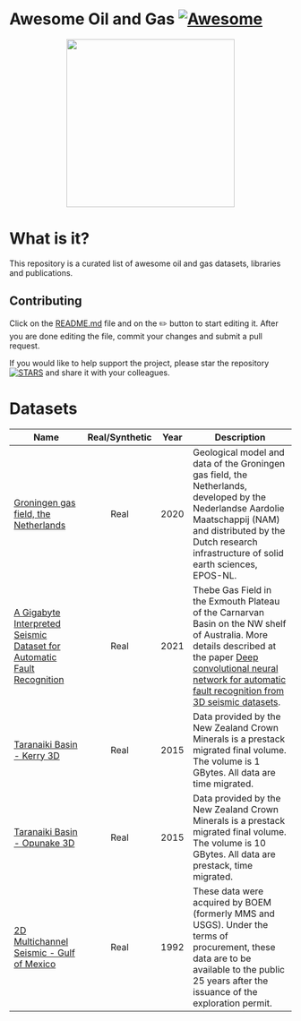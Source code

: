 # Awesome Oil and Gas [![Awesome](https://cdn.rawgit.com/sindresorhus/awesome/d7305f38d29fed78fa85652e3a63e154dd8e8829/media/badge.svg)](https://github.com/sindresorhus/awesome)

<p align="center">
<img src="https://images.pexels.com/photos/3207536/pexels-photo-3207536.jpeg?auto=compress&cs=tinysrgb&w=1260&h=750&dpr=1" height=300>
</p>

# What is it?
This repository is a curated list of awesome oil and gas datasets, libraries and publications.

## Contributing
Click on the [README.md](README.md) file and on the :pencil2: button to start editing it.
After you are done editing the file, commit your changes and submit a pull request.

If you would like to help support the project, please star the repository
[![STARS][stars-img]][stars-url] and share it with your colleagues.


# Datasets

| Name | Real/Synthetic | Year | Description |
|------|:--------------:|:----:|------------|
| [Groningen gas field, the Netherlands](https://public.yoda.uu.nl/geo/UU01/1QH0MW.html) | Real | 2020 | Geological model and data of the Groningen gas field, the Netherlands, developed by the Nederlandse Aardolie Maatschappij (NAM) and distributed by the Dutch research infrastructure of solid earth sciences, EPOS-NL. |
| [A Gigabyte Interpreted Seismic Dataset for Automatic Fault Recognition](https://dataverse.harvard.edu/dataset.xhtml?persistentId=doi:10.7910/DVN/YBYGBK) | Real | 2021 | Thebe Gas Field in the Exmouth Plateau of the Carnarvan Basin on the NW shelf of Australia. More details described at the paper [Deep convolutional neural network for automatic fault recognition from 3D seismic datasets](https://www.sciencedirect.com/science/article/pii/S0098300421000807#mmc1). |
| [Taranaiki Basin - Kerry 3D](https://wiki.seg.org/wiki/Kerry-3D) | Real | 2015 | Data provided by the New Zealand Crown Minerals is a prestack migrated final volume. The volume is 1 GBytes. All data are time migrated. |
| [Taranaiki Basin - Opunake 3D](https://wiki.seg.org/wiki/Opunake-3D) | Real | 2015 | Data provided by the New Zealand Crown Minerals is a prestack migrated final volume. The volume is 10 GBytes. All data are prestack, time migrated. |
| [2D Multichannel Seismic - Gulf of Mexico](https://walrus.wr.usgs.gov/namss/survey/b-25-92-la/) | Real | 1992 | These data were acquired by BOEM (formerly MMS and USGS). Under the terms of procurement, these data are to be available to the public 25 years after the issuance of the exploration permit. |


[stars-img]: https://img.shields.io/github/stars/algocompretto/awesome-oil-gas?style=social
[stars-url]: https://github.com/algocompretto/awesome-oil-gas
